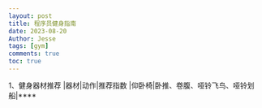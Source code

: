 ```yaml
---
layout: post
title: 程序员健身指南
date: 2023-08-20
Author: Jesse 
tags: [gym]
comments: true
toc: true
---
```

1、健身器材推荐
|器材|动作|推荐指数
|仰卧椅|卧推、卷腹、哑铃飞鸟、哑铃划船|****
